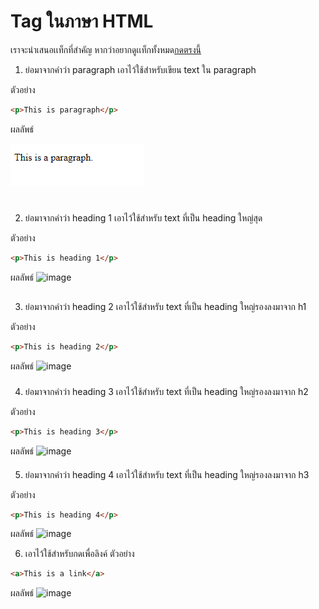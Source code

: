 # Tag ในภาษา HTML

เราจะนำเสนอเเท็กที่สำคัญ หากว่าอยากดูเเท็กทั้งหมด[กดตรงนี้]()

1. <p></p> ย่อมาจากคำว่า paragraph เอาไว้ใช้สำหรับเขียน text ใน paragraph
ตัวอย่าง
``` html
<p>This is paragraph</p>
``` 
ผลลัพธ์

![image](https://raw.githubusercontent.com/codedevth101/html101/main/images/p.PNG)

2. <h1></h1> ย่อมาจากคำว่า heading 1 เอาไว้ใช้สำหรับ text ที่เป็น heading ใหญ่สุด
ตัวอย่าง
``` html
<p>This is heading 1</p>
``` 
ผลลัพธ์
![image]()

3. <h2></h2> ย่อมาจากคำว่า heading 2 เอาไว้ใช้สำหรับ text ที่เป็น heading ใหญ่รองลงมาจาก h1
ตัวอย่าง
``` html
<p>This is heading 2</p>
``` 
ผลลัพธ์
![image]()

4. <h3></h3> ย่อมาจากคำว่า heading 3 เอาไว้ใช้สำหรับ text ที่เป็น heading ใหญ่รองลงมาจาก h2
ตัวอย่าง
``` html
<p>This is heading 3</p>
``` 
ผลลัพธ์
![image]()

5. <h4></h4> ย่อมาจากคำว่า heading 4 เอาไว้ใช้สำหรับ text ที่เป็น heading ใหญ่รองลงมาจาก h3
ตัวอย่าง
``` html
<p>This is heading 4</p>
``` 
ผลลัพธ์
![image]()

6. <a></a> เอาไว้ใช้สำหรับกดเพื่อลิงค์
ตัวอย่าง
``` html
<a>This is a link</a>
``` 
ผลลัพธ์
![image]()

